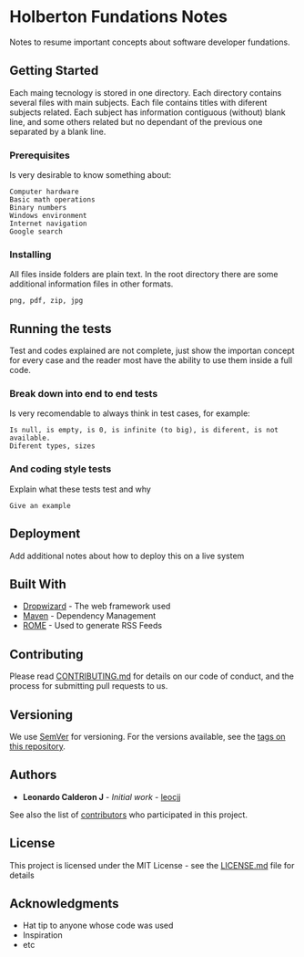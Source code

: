# Holberton Fundations Notes

Notes to resume important concepts about software developer fundations.

## Getting Started

Each maing tecnology is stored in one directory.
Each directory contains several files with main subjects.
Each file contains titles with diferent subjects related.
Each subject has information contiguous (without) blank line, and some others
	related but no dependant of the previous one separated by a blank line.


### Prerequisites

Is very desirable to know something about:

```
Computer hardware
Basic math operations
Binary numbers
Windows environment
Internet navigation
Google search
```

### Installing

All files inside folders are plain text. In the root directory there are some
additional information files in other formats.

```
png, pdf, zip, jpg
```

## Running the tests

Test and codes explained are not complete, just show the importan concept for
every case and the reader most have the ability to use them inside a full code.


### Break down into end to end tests

Is very recomendable to always think in test cases, for example:

```
Is null, is empty, is 0, is infinite (to big), is diferent, is not available.
Diferent types, sizes
```

### And coding style tests

Explain what these tests test and why

```
Give an example
```

## Deployment

Add additional notes about how to deploy this on a live system

## Built With

* [Dropwizard](http://www.dropwizard.io/1.0.2/docs/) - The web framework used
* [Maven](https://maven.apache.org/) - Dependency Management
* [ROME](https://rometools.github.io/rome/) - Used to generate RSS Feeds

## Contributing

Please read [CONTRIBUTING.md](https://gist.github.com/PurpleBooth/b24679402957c63ec426) for details on our code of conduct, and the process for submitting pull requests to us.

## Versioning

We use [SemVer](http://semver.org/) for versioning. For the versions available, see the [tags on this repository](https://github.com/your/project/tags). 

## Authors

* **Leonardo Calderon J** - *Initial work* - [leocjj](https://github.com/leocjj)

See also the list of [contributors](https://github.com/0123/project/contributors) who participated in this project.

## License

This project is licensed under the MIT License - see the [LICENSE.md](LICENSE.md) file for details

## Acknowledgments

* Hat tip to anyone whose code was used
* Inspiration
* etc
